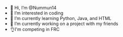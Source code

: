 - 👋 Hi, I’m @Nummun14
- 👀 I’m interested in coding
- 🌱 I’m currently learning Python, Java, and HTML
- 💞️ I’m currently working on a project with my friends
- 👌I'm competing in FRC

<!---
Nummun14/Nummun14 is a ✨ special ✨ repository because its `README.md` (this file) appears on your GitHub profile.
You can click the Preview link to take a look at your changes.
--->
